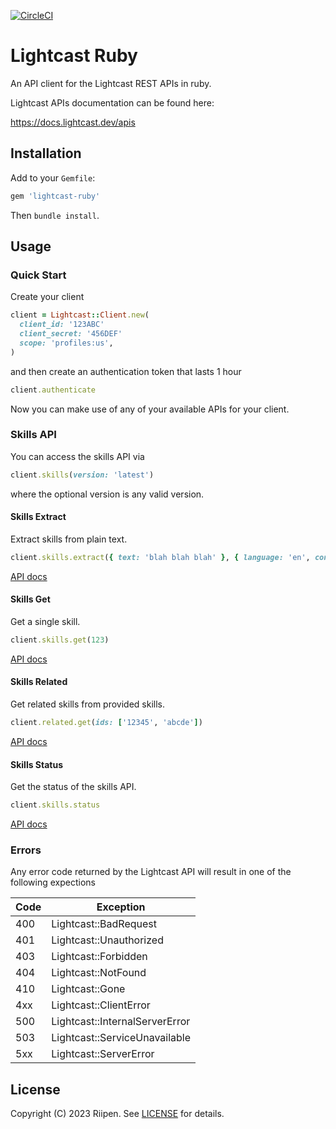 [![CircleCI](https://dl.circleci.com/status-badge/img/gh/riipen/lightcast-ruby/tree/main.svg?style=svg)](https://dl.circleci.com/status-badge/redirect/gh/riipen/lightcast-ruby/tree/main)

# Lightcast Ruby

An API client for the Lightcast REST APIs in ruby.

Lightcast APIs documentation can be found here:

https://docs.lightcast.dev/apis

## Installation

Add to your `Gemfile`:

```ruby
gem 'lightcast-ruby'
```

Then `bundle install`.

## Usage

### Quick Start

Create your client

```ruby
client = Lightcast::Client.new(
  client_id: '123ABC'
  client_secret: '456DEF'
  scope: 'profiles:us',
)
```

and then create an authentication token that lasts 1 hour

```ruby
client.authenticate
```

Now you can make use of any of your available APIs for your client.

### Skills API

You can access the skills API via

```ruby
client.skills(version: 'latest')
```

where the optional version is any valid version.

#### Skills Extract

Extract skills from plain text.

```ruby
client.skills.extract({ text: 'blah blah blah' }, { language: 'en', confidence_threshold: 0.5 })
```

[API docs](https://docs.lightcast.dev/apis/skills#versions-version-extract)

#### Skills Get

Get a single skill.

```ruby
client.skills.get(123)
```

[API docs](https://docs.lightcast.dev/apis/skills#versions-version-skills-skill_id)

#### Skills Related

Get related skills from provided skills.

```ruby
client.related.get(ids: ['12345', 'abcde'])
```

[API docs](https://docs.lightcast.dev/apis/skills#versions-version-related)

#### Skills Status

Get the status of the skills API.

```ruby
client.skills.status
```

[API docs](https://docs.lightcast.dev/apis/skills#status)

### Errors

Any error code returned by the Lightcast API will result in one of the following expections

|Code|Exception|
|----|---------|
|400| Lightcast::BadRequest|
|401| Lightcast::Unauthorized|
|403| Lightcast::Forbidden|
|404| Lightcast::NotFound|
|410| Lightcast::Gone|
|4xx| Lightcast::ClientError|
|500| Lightcast::InternalServerError|
|503| Lightcast::ServiceUnavailable|
|5xx| Lightcast::ServerError|

## License

Copyright (C) 2023 Riipen. See [LICENSE](https://github.com/riipen/lightcast-ruby/blob/master/LICENSE.md) for details.